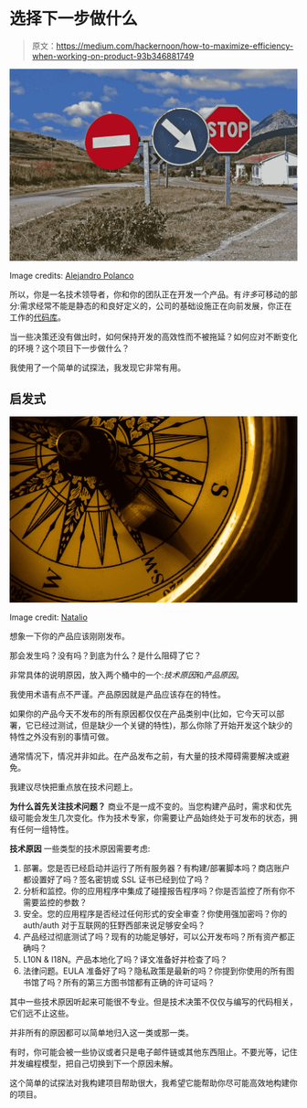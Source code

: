 # 选择下一步做什么

> 原文：<https://medium.com/hackernoon/how-to-maximize-efficiency-when-working-on-product-93b346881749>

![](img/413c4d1c80cb555db4b97e0f463717f6.png)

Image credits: [Alejandro Polanco](https://www.flickr.com/photos/alpoma/)

所以，你是一名技术领导者，你和你的团队正在开发一个产品。有*许多*可移动的部分:需求经常不能是静态的和良好定义的，公司的基础设施正在向前发展，你正在工作的[代码库](https://hackernoon.com/tagged/codebase)。

当一些决策还没有做出时，如何保持开发的高效性而不被拖延？如何应对不断变化的环境？这个项目下一步做什么？

我使用了一个简单的试探法，我发现它非常有用。

## 启发式

![](img/11b24310cd7abb60807eebd9daa2cbcd.png)

Image credit: [Natalio](https://www.flickr.com/photos/nmaicas/)

想象一下你的产品应该刚刚发布。

那会发生吗？没有吗？到底为什么？是什么阻碍了它？

非常具体的说明原因，放入两个桶中的一个:*技术原因*和*产品原因*。

我使用术语有点不严谨。产品原因就是产品应该存在的特性。

如果你的产品今天不发布的所有原因都仅仅在产品类别中(比如，它今天可以部署，它已经过测试，但是缺少一个关键的特性)，那么你除了开始开发这个缺少的特性之外没有别的事情可做。

通常情况下，情况并非如此。在产品发布之前，有大量的技术障碍需要解决或避免。

我建议尽快把重点放在技术问题上。

**为什么首先关注技术问题？** 商业不是一成不变的。当您构建产品时，需求和优先级可能会发生几次变化。作为技术专家，你需要让产品始终处于可发布的状态，拥有任何一组特性。

**技术原因** 一些类型的技术原因需要考虑:

1.  部署。您是否已经启动并运行了所有服务器？有构建/部署脚本吗？商店账户都设置好了吗？签名密钥或 SSL 证书已经到位了吗？
2.  分析和监控。你的应用程序中集成了碰撞报告程序吗？你是否监控了所有你不需要监控的参数？
3.  安全。您的应用程序是否经过任何形式的安全审查？你使用强加密吗？你的 auth/auth 对于互联网的狂野西部来说足够安全吗？
4.  产品经过彻底测试了吗？现有的功能足够好，可以公开发布吗？所有资产都正确吗？
5.  L10N & I18N。产品本地化了吗？译文准备好并检查了吗？
6.  法律问题。EULA 准备好了吗？隐私政策是最新的吗？你提到你使用的所有图书馆了吗？所有的第三方图书馆都有正确的许可证吗？

其中一些技术原因听起来可能很不专业。但是技术决策不仅仅与编写的代码相关，它们远不止这些。

并非所有的原因都可以简单地归入这一类或那一类。

有时，你可能会被一些协议或者只是电子邮件链或其他东西阻止。不要光等，记住并发编程模型，把自己切换到下一个原因未解。

这个简单的试探法对我构建项目帮助很大，我希望它能帮助你尽可能高效地构建你的项目。